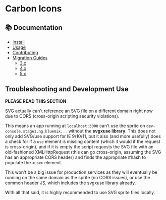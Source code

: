 # Carbon Icons

## :books: Documentation

* [Install](https://github.com/carbon-design-system/carbon-icons/blob/master/docs/install.md)
* [Usage](https://github.com/carbon-design-system/carbon-icons/blob/master/docs/usage.md)
* [Contributing](https://github.com/carbon-design-system/carbon-icons/blob/master/docs/contributing.md)
* [Migration Guides](https://github.com/carbon-design-system/carbon-icons/tree/6.x/docs/migration-guides)
  - [3.x](https://github.com/carbon-design-system/carbon-icons/blob/6.x/docs/migration-guides/migration-3.x.md)
  - [4.x](https://github.com/carbon-design-system/carbon-icons/blob/6.x/docs/migration-guides/migration-4.x.md)
  - [5.x](https://github.com/carbon-design-system/carbon-icons/blob/6.x/docs/migration-guides/migration-5.x.md)

## Troubleshooting and Development Use

**PLEASE READ THIS SECTION**

SVG <use xlink:href="" /> actually can't reference an SVG file on a different domain right now due to CORS (cross-origin scripting security violations).

This means an app running at `localhost:3000` can't use the sprite on `dev-console.stage1.ng.bluemix...` without the **svgxuse library**. This does not only add SVG/use support for IE 9/10/11, but it also (and more usefully) does a check for if a `use` element is missing content (which it would if the request is cross-origin), and if it is empty the script requests the SVG file with an old-fashioned XMLHttpRequest (this can go cross-origin, assuming the SVG has an appropriate CORS header) and finds the appropriate #hash to populate the `<use>` element.

This won't be a big issue for production services as they will eventually be running on the same domain as the sprite (no CORS issues), or use the common header JS, which includes the svgxuse library already.

With all that said, 
it is highly recommended to use SVG sprite files locally.
